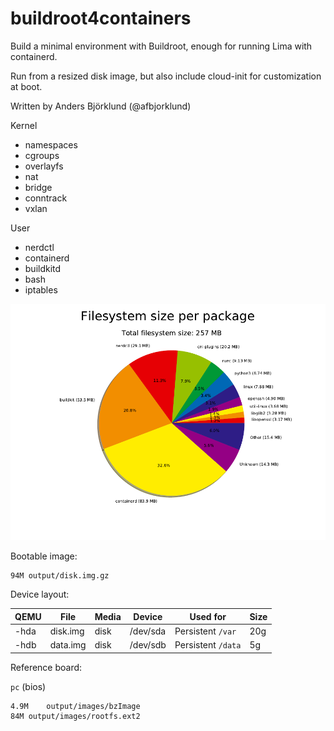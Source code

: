 buildroot4containers
====================

Build a minimal environment with Buildroot, enough for running Lima with containerd.

Run from a resized disk image, but also include cloud-init for customization at boot.

Written by Anders Björklund (@afbjorklund)


Kernel
* namespaces
* cgroups
* overlayfs
* nat
* bridge
* conntrack
* vxlan

User
* nerdctl
* containerd
* buildkitd
* bash
* iptables


![graph size](graph-size.png)

Bootable image:

```
94M	output/disk.img.gz
```

Device layout:

| QEMU | File          | Media | Device   | Used for          | Size |
| ---- | ------------- | ----- | -------- | ----------------- | ---- |
| -hda | disk.img      | disk  | /dev/sda | Persistent `/var` |  20g |
| -hdb | data.img      | disk  | /dev/sdb | Persistent `/data`|   5g |

Reference board:

`pc` (bios)

```
4.9M	output/images/bzImage
84M	output/images/rootfs.ext2
```
